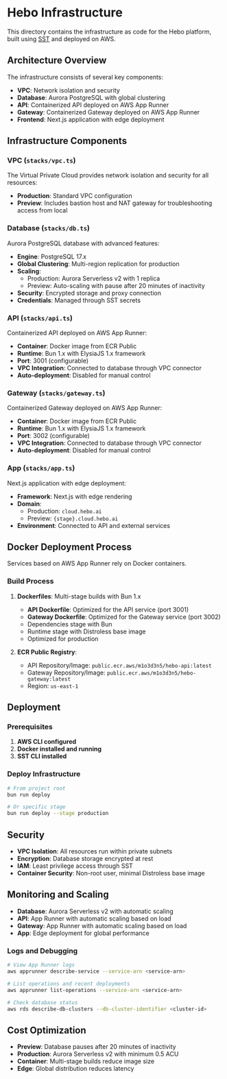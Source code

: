 # Hebo Infrastructure

This directory contains the infrastructure as code for the Hebo platform, built using [SST](https://sst.dev/) and deployed on AWS.

## Architecture Overview

The infrastructure consists of several key components:

- **VPC**: Network isolation and security
- **Database**: Aurora PostgreSQL with global clustering
- **API**: Containerized API deployed on AWS App Runner
- **Gateway**: Containerized Gateway deployed on AWS App Runner
- **Frontend**: Next.js application with edge deployment

## Infrastructure Components

### VPC (`stacks/vpc.ts`)

The Virtual Private Cloud provides network isolation and security for all resources:

- **Production**: Standard VPC configuration
- **Preview**: Includes bastion host and NAT gateway for troubleshooting access from local

### Database (`stacks/db.ts`)

Aurora PostgreSQL database with advanced features:

- **Engine**: PostgreSQL 17.x
- **Global Clustering**: Multi-region replication for production
- **Scaling**:
  - Production: Aurora Serverless v2 with 1 replica
  - Preview: Auto-scaling with pause after 20 minutes of inactivity
- **Security**: Encrypted storage and proxy connection
- **Credentials**: Managed through SST secrets

### API (`stacks/api.ts`)

Containerized API deployed on AWS App Runner:

- **Container**: Docker image from ECR Public
- **Runtime**: Bun 1.x with ElysiaJS 1.x framework
- **Port**: 3001 (configurable)
- **VPC Integration**: Connected to database through VPC connector
- **Auto-deployment**: Disabled for manual control

### Gateway (`stacks/gateway.ts`)

Containerized Gateway deployed on AWS App Runner:

- **Container**: Docker image from ECR Public
- **Runtime**: Bun 1.x with ElysiaJS 1.x framework
- **Port**: 3002 (configurable)
- **VPC Integration**: Connected to database through VPC connector
- **Auto-deployment**: Disabled for manual control

### App (`stacks/app.ts`)

Next.js application with edge deployment:

- **Framework**: Next.js with edge rendering
- **Domain**:
  - Production: `cloud.hebo.ai`
  - Preview: `{stage}.cloud.hebo.ai`
- **Environment**: Connected to API and external services

## Docker Deployment Process

Services based on AWS App Runner rely on Docker containers.

### Build Process

1. **Dockerfiles**: Multi-stage builds with Bun 1.x
   - **API Dockerfile**: Optimized for the API service (port 3001)
   - **Gateway Dockerfile**: Optimized for the Gateway service (port 3002)
   - Dependencies stage with Bun
   - Runtime stage with Distroless base image
   - Optimized for production

2. **ECR Public Registry**:
   - API Repository/Image: `public.ecr.aws/m1o3d3n5/hebo-api:latest`
   - Gateway Repository/Image: `public.ecr.aws/m1o3d3n5/hebo-gateway:latest`
   - Region: `us-east-1`

## Deployment

### Prerequisites

1. **AWS CLI configured**
2. **Docker installed and running**
3. **SST CLI installed**

### Deploy Infrastructure

```bash
# From project root
bun run deploy

# Or specific stage
bun run deploy --stage production
```

## Security

- **VPC Isolation**: All resources run within private subnets
- **Encryption**: Database storage encrypted at rest
- **IAM**: Least privilege access through SST
- **Container Security**: Non-root user, minimal Distroless base image

## Monitoring and Scaling

- **Database**: Aurora Serverless v2 with automatic scaling
- **API**: App Runner with automatic scaling based on load
- **Gateway**: App Runner with automatic scaling based on load
- **App**: Edge deployment for global performance

### Logs and Debugging

```bash
# View App Runner logs
aws apprunner describe-service --service-arn <service-arn>

# List operations and recent deployments
aws apprunner list-operations --service-arn <service-arn>

# Check database status
aws rds describe-db-clusters --db-cluster-identifier <cluster-id>
```

## Cost Optimization

- **Preview**: Database pauses after 20 minutes of inactivity
- **Production**: Aurora Serverless v2 with minimum 0.5 ACU
- **Container**: Multi-stage builds reduce image size
- **Edge**: Global distribution reduces latency
